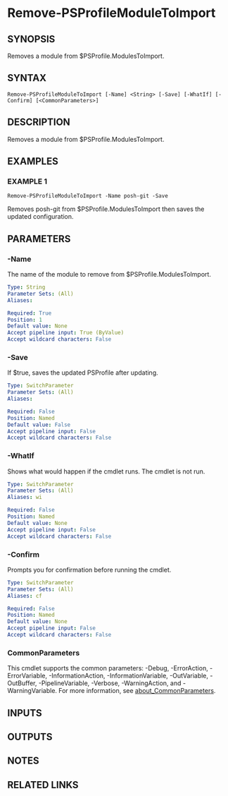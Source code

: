 # Remove-PSProfileModuleToImport

## SYNOPSIS
Removes a module from $PSProfile.ModulesToImport.

## SYNTAX

```
Remove-PSProfileModuleToImport [-Name] <String> [-Save] [-WhatIf] [-Confirm] [<CommonParameters>]
```

## DESCRIPTION
Removes a module from $PSProfile.ModulesToImport.

## EXAMPLES

### EXAMPLE 1
```
Remove-PSProfileModuleToImport -Name posh-git -Save
```

Removes posh-git from $PSProfile.ModulesToImport then saves the updated configuration.

## PARAMETERS

### -Name
The name of the module to remove from $PSProfile.ModulesToImport.

```yaml
Type: String
Parameter Sets: (All)
Aliases:

Required: True
Position: 1
Default value: None
Accept pipeline input: True (ByValue)
Accept wildcard characters: False
```

### -Save
If $true, saves the updated PSProfile after updating.

```yaml
Type: SwitchParameter
Parameter Sets: (All)
Aliases:

Required: False
Position: Named
Default value: False
Accept pipeline input: False
Accept wildcard characters: False
```

### -WhatIf
Shows what would happen if the cmdlet runs.
The cmdlet is not run.

```yaml
Type: SwitchParameter
Parameter Sets: (All)
Aliases: wi

Required: False
Position: Named
Default value: None
Accept pipeline input: False
Accept wildcard characters: False
```

### -Confirm
Prompts you for confirmation before running the cmdlet.

```yaml
Type: SwitchParameter
Parameter Sets: (All)
Aliases: cf

Required: False
Position: Named
Default value: None
Accept pipeline input: False
Accept wildcard characters: False
```

### CommonParameters
This cmdlet supports the common parameters: -Debug, -ErrorAction, -ErrorVariable, -InformationAction, -InformationVariable, -OutVariable, -OutBuffer, -PipelineVariable, -Verbose, -WarningAction, and -WarningVariable. For more information, see [about_CommonParameters](http://go.microsoft.com/fwlink/?LinkID=113216).

## INPUTS

## OUTPUTS

## NOTES

## RELATED LINKS
